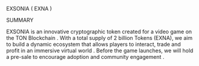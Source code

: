 EXSONIA ( EXNA )

SUMMARY

EXSONIA is an innovative cryptographic token created for a video game on the TON Blockchain . With a total supply of 2 billion Tokens (EXNA), we aim to build a dynamic ecosystem that allows players to interact, trade and profit in an immersive virtual world . Before the game launches, we will hold a pre-sale to encourage adoption and community engagement . 
